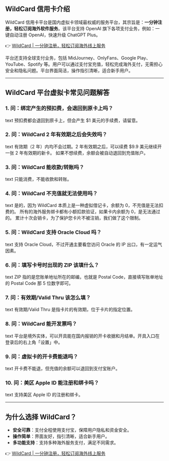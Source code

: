 ## WildCard 信用卡介绍

WildCard 信用卡平台是国内虚拟卡领域最权威的服务平台，其宗旨是：**一分钟注册，轻松订阅海外软件服务**。该平台支持 OpenAI 旗下各项支付业务，例如：一键自动注册 OpenAI，快速升级 ChatGPT Plus。

👉 [WildCard | 一分钟注册，轻松订阅海外线上服务](https://bit.ly/bewildcard)

平台还支持全球支付业务，包括 MidJourney、OnlyFans、Google Play、YouTube、Spotify 等。用户可以通过支付宝充值，轻松完成海外支付，无需担心安全和隐私问题。平台界面简洁，操作指引清晰，适合新手用户。

---

## WildCard 平台虚拟卡常见问题解答

### 1. 问：绑定产生的预扣费，会退回到原卡上吗？

text
预扣费都会退回到原卡上，但会产生 $1 美元的手续费，请留意。


### 2. 问：WildCard 2 年有效期之后会失效吗？

text
有效期（2 年）内均不会过期。2 年有效期之后，可以续费 $9.9 美元继续开一张 2 年有效期的新卡。
如果不想续费，余额会被自动退回到充值账户。


### 3. 问：WildCard 能收款/转账吗？

text
只能消费，不能收款和转账。


### 4. 问：WildCard 不充值就无法使用吗？

text
是的，因为 WildCard 本质上是一种虚拟借记卡，余额为 0，不充值是无法扣费的。
所有的海外服务绑卡都有小额扣款验证，如果卡内余额为 0，是无法通过的。
累计十次会销卡，为了保护您卡片不被注销，我们做了这个限制。


### 5. 问：WildCard 支持 Oracle Cloud 吗？

text
支持 Oracle Cloud，不过开通主要看您访问 Oracle 的 IP 出口，有一定运气因素。


### 6. 问：填写卡号时出现的 ZIP 该填什么？

text
ZIP 指的是您账单地址所在的邮编，也就是 Postal Code，直接填写账单地址的 Postal Code 那 5 位数字即可。


### 7. 问：有效期/Valid Thru 该怎么填？

text
有效期/Valid Thru 是指卡片的有效期，位于卡片的指定位置。


### 8. 问：WildCard 能开发票吗？

text
平台是境外实体，可以开具能在国内报销的开卡收据和月结单。开具入口在登录后的右上角「设置」中。


### 9. 问：虚拟卡的开卡费能退吗？

text
开卡费不能退，但充值的余额可以退回到支付宝账户。


### 10. 问：美区 Apple ID 能注册和绑卡吗？

text
支持美区 Apple ID 的注册和绑卡。


---

## 为什么选择 WildCard？

- **安全可靠**：支付全程使用支付宝，保障用户隐私和资金安全。
- **操作简单**：界面友好，指引清晰，适合新手用户。
- **多功能支持**：支持多种海外服务支付，满足不同需求。

👉 [WildCard | 一分钟注册，轻松订阅海外线上服务](https://bit.ly/bewildcard)